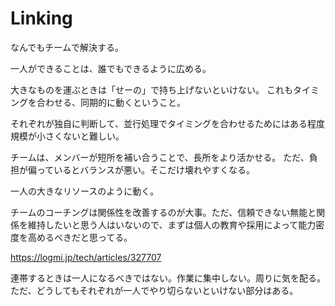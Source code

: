 # Linking

なんでもチームで解決する。

一人ができることは、誰でもできるように広める。

大きなものを運ぶときは「せーの」で持ち上げないといけない。
これもタイミングを合わせる、同期的に動くということ。

それぞれが独自に判断して、並行処理でタイミングを合わせるためにはある程度規模が小さくないと難しい。

チームは、メンバーが短所を補い合うことで、長所をより活かせる。
ただ、負担が偏っているとバランスが悪い。そこだけ壊れやすくなる。

一人の大きなリソースのように動く。

チームのコーチングは関係性を改善するのが大事。ただ、信頼できない無能と関係を維持したいと思う人はいないので、まずは個人の教育や採用によって能力密度を高めるべきだと思ってる。

https://logmi.jp/tech/articles/327707

連帯するときは一人になるべきではない。作業に集中しない。周りに気を配る。
ただ、どうしてもそれぞれが一人でやり切らないといけない部分はある。
